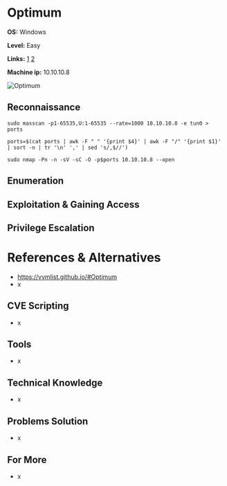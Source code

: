 # Optimum 

**OS:** Windows

**Level:** Easy

**Links:** [1](https://www.hackthebox.com/machines/Optimum)  [2](https://app.hackthebox.com/machines/Optimum)

**Machine ip:** 10.10.10.8

![Optimum](https://github.com/h4md153v63n/CTFs/assets/5091265/f0fe7004-231f-495f-b3b2-8af6d4e6d81a)



## Reconnaissance
```
sudo masscan -p1-65535,U:1-65535 --rate=1000 10.10.10.8 -e tun0 > ports

ports=$(cat ports | awk -F " " '{print $4}' | awk -F "/" '{print $1}' | sort -n | tr '\n' ',' | sed 's/,$//')

sudo nmap -Pn -n -sV -sC -O -p$ports 10.10.10.8 --open
```




## Enumeration



## Exploitation & Gaining Access



## Privilege Escalation




# References & Alternatives
+ https://vvmlist.github.io/#Optimum
+ x


## CVE Scripting
+ x


## Tools
+ x


## Technical Knowledge
+ x


## Problems Solution
+ x


## For More
- x
